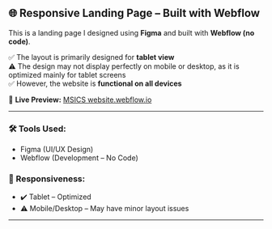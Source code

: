  ## 🌐 Responsive Landing Page – Built with Webflow

This is a landing page I designed using **Figma** and built with **Webflow (no code)**.

✅ The layout is primarily designed for **tablet view**  
⚠️ The design may not display perfectly on mobile or desktop, as it is optimized mainly for tablet screens  
✅ However, the website is **functional on all devices**

🔗 **Live Preview:** [MSICS website.webflow.io](https://msics-website-321a41.webflow.io/#contact)

---

### 🛠 Tools Used:
- Figma (UI/UX Design)
- Webflow (Development – No Code)

### 📱 Responsiveness:
- ✔️ Tablet – Optimized
- ⚠️ Mobile/Desktop – May have minor layout issues

- - - -                                 - - - -

